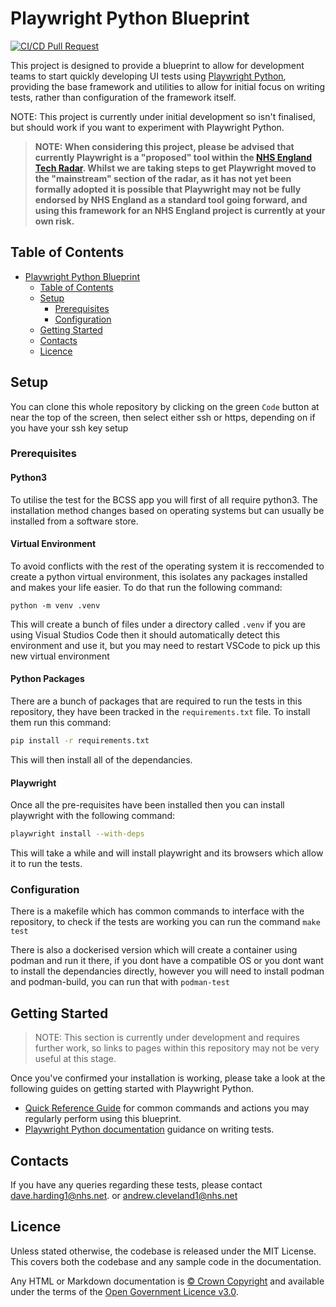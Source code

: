 # Playwright Python Blueprint

[![CI/CD Pull Request](https://github.com/nhs-england-tools/repository-template/actions/workflows/cicd-1-pull-request.yaml/badge.svg)](https://github.com/nhs-england-tools/playwright-python-blueprint/actions/workflows/cicd-1-pull-request.yaml)

This project is designed to provide a blueprint to allow for development teams to start quickly developing UI tests using [Playwright Python](https://playwright.dev/python/), providing the base framework and utilities to allow for initial focus on writing tests, rather than configuration of the framework itself.

NOTE: This project is currently under initial development so isn't finalised, but should work if you want to experiment with Playwright Python.

> **NOTE: When considering this project, please be advised that currently Playwright is a "proposed" tool within the [NHS England Tech Radar](https://radar.engineering.england.nhs.uk/). Whilst we are taking steps to get Playwright moved to the "mainstream" section of the radar, as it has not yet been formally adopted it is possible that Playwright may not be fully endorsed by NHS England as a standard tool going forward, and using this framework for an NHS England project is currently at your own risk.**

## Table of Contents

- [Playwright Python Blueprint](#playwright-python-blueprint)
  - [Table of Contents](#table-of-contents)
  - [Setup](#setup)
    - [Prerequisites](#prerequisites)
    - [Configuration](#configuration)
  - [Getting Started](#getting-started)
  - [Contacts](#contacts)
  - [Licence](#licence)

## Setup

You can clone this whole repository by clicking on the green `Code` button at near the top of the screen, then select either ssh or https, depending on if you have your ssh key setup

### Prerequisites

#### Python3

To utilise the test for the BCSS app you will first of all require python3. The installation method changes based on operating systems but can usually be installed from a software store.

#### Virtual Environment

To avoid conflicts with the rest of the operating system it is reccomended to create a python virtual environment, this isolates any packages installed and makes your life easier. To do that run the following command:

`python -m venv .venv`

This will create a bunch of files under a directory called `.venv` if you are using Visual Studios Code then it should automatically detect this environment and use it, but you may need to restart VSCode to pick up this new virtual environment

#### Python Packages

There are a bunch of packages that are required to run the tests in this repository, they have been tracked in the `requirements.txt` file. To install them run this command:

```bash
pip install -r requirements.txt
```

This will then install all of the dependancies.

#### Playwright

Once all the pre-requisites have been installed then you can install playwright with the following command:

```bash
playwright install --with-deps
```

This will take a while and will install playwright and its browsers which allow it to run the tests.

### Configuration

There is a makefile which has common commands to interface with the repository, to check if the tests are working you can run the command `make test`

There is also a dockerised version which will create a container using podman and run it there, if you dont have a compatible OS or you dont want to install the dependancies directly, however you will need to install podman and podman-build, you can run that with `podman-test`

## Getting Started

> NOTE: This section is currently under development and requires further work, so links to pages within this repository may not be very useful at this stage.

Once you've confirmed your installation is working, please take a look at the following guides on getting started with Playwright Python.

- [Quick Reference Guide](./docs/getting-started/Quick_Reference_Guide.md) for common commands and actions you may regularly perform using this blueprint.
- [Playwright Python documentation](https://playwright.dev/python/docs/writing-tests) guidance on writing tests.

## Contacts

If you have any queries regarding these tests, please contact [dave.harding1@nhs.net](mailto:dave.harding1@nhs.net). or [andrew.cleveland1@nhs.net](mailto:andrew.cleveland1@nhs.net)

## Licence

Unless stated otherwise, the codebase is released under the MIT License. This covers both the codebase and any sample code in the documentation.

Any HTML or Markdown documentation is [© Crown Copyright](https://www.nationalarchives.gov.uk/information-management/re-using-public-sector-information/uk-government-licensing-framework/crown-copyright/) and available under the terms of the [Open Government Licence v3.0](https://www.nationalarchives.gov.uk/doc/open-government-licence/version/3/).
